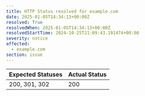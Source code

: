 ```yaml
---
title: HTTP Status resolved for example.com
date: 2025-01-05T14:34:13+00:00Z
resolved: True
resolvedWhen: 2025-01-05T14:34:13+00:00Z
resolvedStartTime: 2024-10-25T21:09:43.191474+00:00
severity: notice
affected:
  - example.com
section: issue
---
```


| Expected Statuses | Actual Status  |
|-------------------|----------------|
| 200, 301, 302 | 200 |
